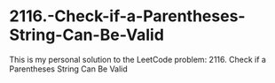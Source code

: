 # 2116.-Check-if-a-Parentheses-String-Can-Be-Valid
This is my personal solution to the LeetCode problem: 2116. Check if a Parentheses String Can Be Valid
